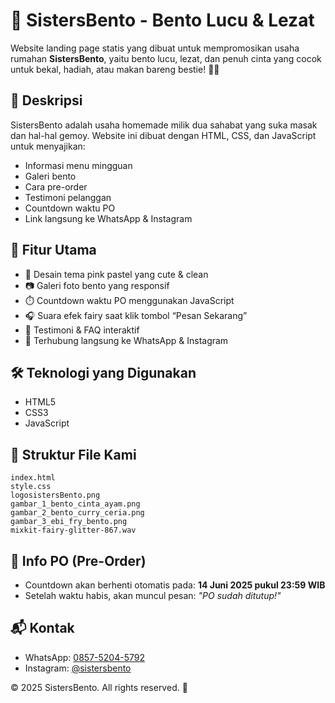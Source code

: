 
# 🍱 SistersBento - Bento Lucu & Lezat

Website landing page statis yang dibuat untuk mempromosikan usaha rumahan **SistersBento**, yaitu bento lucu, lezat, dan penuh cinta yang cocok untuk bekal, hadiah, atau makan bareng bestie! 🧸💕

## 📌 Deskripsi

SistersBento adalah usaha homemade milik dua sahabat yang suka masak dan hal-hal gemoy. Website ini dibuat dengan HTML, CSS, dan JavaScript untuk menyajikan:

- Informasi menu mingguan
- Galeri bento
- Cara pre-order
- Testimoni pelanggan
- Countdown waktu PO
- Link langsung ke WhatsApp & Instagram

## 🧁 Fitur Utama

- 🎀 Desain tema pink pastel yang cute & clean
- 📷 Galeri foto bento yang responsif
- ⏱️ Countdown waktu PO menggunakan JavaScript
- 🎧 Suara efek fairy saat klik tombol “Pesan Sekarang”
- 💬 Testimoni & FAQ interaktif
- 📱 Terhubung langsung ke WhatsApp & Instagram


## 🛠️ Teknologi yang Digunakan

- HTML5
- CSS3
- JavaScript

## 📁 Struktur File Kami

```
index.html
style.css
logosistersBento.png
gambar_1_bento_cinta_ayam.png
gambar_2_bento_curry_ceria.png
gambar_3_ebi_fry_bento.png
mixkit-fairy-glitter-867.wav
```

## 📆 Info PO (Pre-Order)

- Countdown akan berhenti otomatis pada:
  **14 Juni 2025 pukul 23:59 WIB**
- Setelah waktu habis, akan muncul pesan: _"PO sudah ditutup!"_


## 📬 Kontak

- WhatsApp: [0857-5204-5792](https://wa.me/6285752045792)
- Instagram: [@sistersbento](https://instagram.com/sistersbento) 

© 2025 SistersBento. All rights reserved. 🍓
